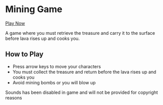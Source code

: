 # Mining Game
  [Play Now](https://aftersol.github.io/mining_game)
  
  A game where you must retrieve the treasure and carry it to the surface before lava rises up and cooks you.
## How to Play
 - Press arrow keys to move your characters
 - You must collect the treasure and return before the lava rises up and cooks you
 - Avoid mining bombs or you will blow up

Sounds has been disabled in game and will not be provided for copyright reasons
